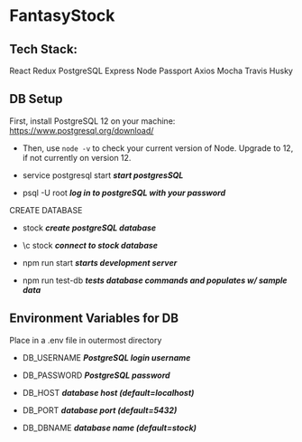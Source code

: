 # FantasyStock

## Tech Stack:
  React Redux PostgreSQL Express Node Passport Axios Mocha Travis Husky

## <a name="DB Setup"></a>DB Setup

First, install PostgreSQL 12 on your machine:
https://www.postgresql.org/download/

- Then, use `node -v` to check your current version of Node. Upgrade to 12, if not currently on version 12.

- service postgresql start ***start postgresSQL***

- psql -U root ***log in to postgreSQL with your password***

CREATE DATABASE

- stock  ***create postgreSQL database***

- \c stock ***connect to stock database***

- npm run start ***starts development server***

- npm run test-db ***tests database commands and populates w/ sample data***

## Environment Variables for DB

Place in a .env file in outermost directory

- DB_USERNAME ***PostgreSQL login username***

- DB_PASSWORD ***PostgreSQL password***

- DB_HOST ***database host (default=localhost)***

- DB_PORT ***database port (default=5432)***

- DB_DBNAME ***database name (default=stock)***
